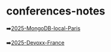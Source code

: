 # conferences-notes

➡️[2025-MongoDB-local-Paris](2025-MongoDB-local-Paris/README.md)

➡️[2025-Devoxx-France](2025-Devoxx-France/README.md)
